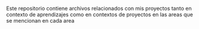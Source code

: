 Este repositorio contiene archivos relacionados con mis proyectos tanto en contexto de aprendizajes como en contextos de proyectos en las areas que se mencionan en cada area
